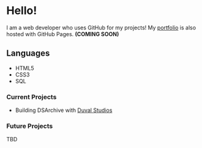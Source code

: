 # Hello! 
I am a web developer who uses GitHub for my projects! 
My [portfolio](https://liamhtml.github.io) is also hosted with GitHub Pages. **(COMING SOON)**
## Languages
 - HTML5
 - CSS3
 - SQL
### Current Projects
 - Building DSArchive with [Duval Studios](https://duvalstudios.weebly.com)
### Future Projects
 TBD
